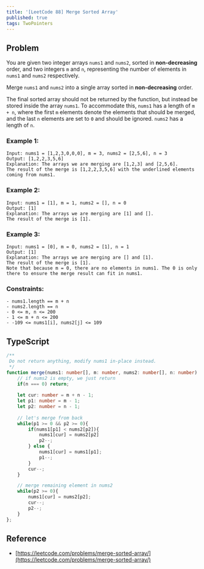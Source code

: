 ```yaml
---
title: '[LeetCode 88] Merge Sorted Array'
published: true
tags: TwoPointers
---
```


## Problem

You are given two integer arrays `nums1` and `nums2`, sorted in
**non-decreasing** order, and two integers `m` and `n`, representing the number
of elements in `nums1` and `nums2` respectively.

Merge `nums1` and `nums2` into a single array sorted in **non-decreasing** order.

The final sorted array should not be returned by the function, but instead be
stored inside the array `nums1`. To accommodate this, `nums1` has a length of `m + n`,
where the first `m` elements denote the elements that should be merged, and the
last `n` elements are set to `0` and should be ignored. `nums2` has a length of `n`.
 
### Example 1:

```
Input: nums1 = [1,2,3,0,0,0], m = 3, nums2 = [2,5,6], n = 3
Output: [1,2,2,3,5,6]
Explanation: The arrays we are merging are [1,2,3] and [2,5,6].
The result of the merge is [1,2,2,3,5,6] with the underlined elements coming from nums1.
```

### Example 2:

```
Input: nums1 = [1], m = 1, nums2 = [], n = 0
Output: [1]
Explanation: The arrays we are merging are [1] and [].
The result of the merge is [1].
```

### Example 3:

```
Input: nums1 = [0], m = 0, nums2 = [1], n = 1
Output: [1]
Explanation: The arrays we are merging are [] and [1].
The result of the merge is [1].
Note that because m = 0, there are no elements in nums1. The 0 is only there to ensure the merge result can fit in nums1.
```

### Constraints:

```
- nums1.length == m + n
- nums2.length == n
- 0 <= m, n <= 200
- 1 <= m + n <= 200
- -109 <= nums1[i], nums2[j] <= 109
```

## TypeScript

```typescript
/**
 Do not return anything, modify nums1 in-place instead.
 */
function merge(nums1: number[], m: number, nums2: number[], n: number): void {
    // if nums2 is empty, we just return
    if(n === 0) return;
    
    let cur: number = m + n - 1;
    let p1: number = m - 1;
    let p2: number = n - 1;
    
    // let's merge from back
    while(p1 >= 0 && p2 >= 0){
        if(nums1[p1] < nums2[p2]){
            nums1[cur] = nums2[p2]
            p2--;
        } else {
            nums1[cur] = nums1[p1];
            p1--;
        }
        cur--;
    }

    // merge remaining element in nums2
    while(p2 >= 0){
        nums1[cur] = nums2[p2];
        cur--;
        p2--;
    }
};
```

## Reference

- [https://leetcode.com/problems/merge-sorted-array/](https://leetcode.com/problems/merge-sorted-array/)